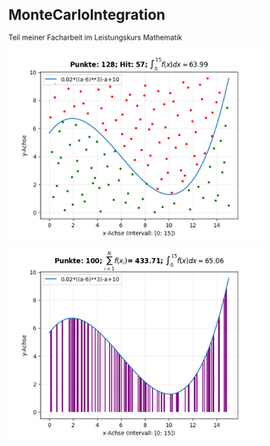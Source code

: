 # MonteCarloIntegration
Teil meiner Facharbeit im Leistungskurs Mathematik

![bild1](https://github.com/YunusMaranki/MonteCarloIntegration/blob/master/sobol1.png)

![bild2](https://github.com/YunusMaranki/MonteCarloIntegration/blob/master/direkteMcIntegration1.png)
